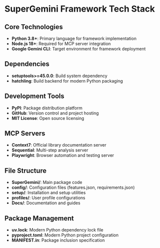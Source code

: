 # SuperGemini Framework Tech Stack

## Core Technologies
- **Python 3.8+**: Primary language for framework implementation
- **Node.js 18+**: Required for MCP server integration
- **Google Gemini CLI**: Target environment for framework deployment

## Dependencies
- **setuptools>=45.0.0**: Build system dependency
- **hatchling**: Build backend for modern Python packaging

## Development Tools
- **PyPI**: Package distribution platform
- **GitHub**: Version control and project hosting
- **MIT License**: Open source licensing

## MCP Servers
- **Context7**: Official library documentation server
- **Sequential**: Multi-step analysis server  
- **Playwright**: Browser automation and testing server

## File Structure
- **SuperGemini/**: Main package code
- **config/**: Configuration files (features.json, requirements.json)
- **setup/**: Installation and setup utilities
- **profiles/**: User profile configurations
- **Docs/**: Documentation and guides

## Package Management
- **uv.lock**: Modern Python dependency lock file
- **pyproject.toml**: Modern Python project configuration
- **MANIFEST.in**: Package inclusion specification